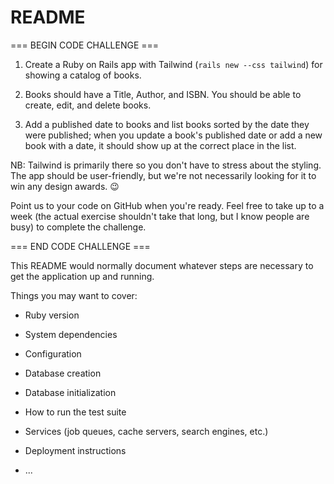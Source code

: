 # README

=== BEGIN CODE CHALLENGE ===

1. Create a Ruby on Rails app with Tailwind (`rails new --css tailwind`) for showing a catalog of books.

2. Books should have a Title, Author, and ISBN. You should be able to create, edit, and delete books.

3. Add a published date to books and list books sorted by the date they were published; when you update a book's published date or add a new book with a date, it should show up at the correct place in the list. 

NB: Tailwind is primarily there so you don't have to stress about the styling. The app should be user-friendly, but we're not necessarily looking for it to win any design awards. 😉

Point us to your code on GitHub when you're ready. Feel free to take up to a week (the actual exercise shouldn't take that long, but I know people are busy) to complete the challenge.

=== END CODE CHALLENGE ===


This README would normally document whatever steps are necessary to get the
application up and running.

Things you may want to cover:

* Ruby version

* System dependencies

* Configuration

* Database creation

* Database initialization

* How to run the test suite

* Services (job queues, cache servers, search engines, etc.)

* Deployment instructions

* ...
